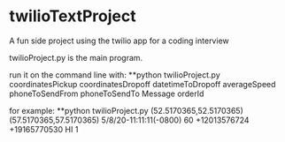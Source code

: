 # twilioTextProject
A fun side project using the twilio app for a coding interview

twilioProject.py is the main program.

run it on the command line with:
**python twilioProject.py coordinatesPickup coordinatesDropoff datetimeToDropoff averageSpeed phoneToSendFrom phoneToSendTo Message orderId

for example:
**python twilioProject.py (52.5170365,52.5170365) (57.5170365,57.5170365) 5/8/20-11:11:11(-0800) 60 +12013576724 +19165770530 HI 1
